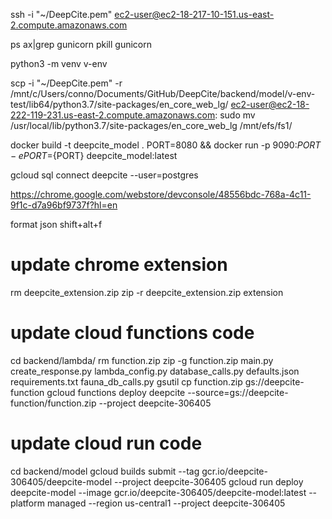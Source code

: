 ssh -i "~/DeepCite.pem" ec2-user@ec2-18-217-10-151.us-east-2.compute.amazonaws.com

ps ax|grep gunicorn
pkill gunicorn

python3 -m venv v-env

scp -i "~/DeepCite.pem" -r /mnt/c/Users/conno/Documents/GitHub/DeepCite/backend/model/v-env-test/lib64/python3.7/site-packages/en_core_web_lg/ ec2-user@ec2-18-222-119-231.us-east-2.compute.amazonaws.com:
sudo mv /usr/local/lib/python3.7/site-packages/en_core_web_lg /mnt/efs/fs1/

docker build -t deepcite_model .
PORT=8080 && docker run -p 9090:${PORT} -e PORT=${PORT} deepcite_model:latest

gcloud sql connect deepcite --user=postgres

https://chrome.google.com/webstore/devconsole/48556bdc-768a-4c11-9f1c-d7a96bf9737f?hl=en

format json
shift+alt+f

# update chrome extension
rm deepcite_extension.zip
zip -r deepcite_extension.zip extension

# update cloud functions code
cd backend/lambda/
rm function.zip
zip -g function.zip main.py create_response.py lambda_config.py database_calls.py defaults.json requirements.txt fauna_db_calls.py
gsutil cp function.zip gs://deepcite-function
gcloud functions deploy deepcite --source=gs://deepcite-function/function.zip --project deepcite-306405

# update cloud run code
cd backend/model
gcloud builds submit --tag gcr.io/deepcite-306405/deepcite-model --project deepcite-306405
gcloud run deploy deepcite-model --image gcr.io/deepcite-306405/deepcite-model:latest --platform managed --region us-central1 --project deepcite-306405